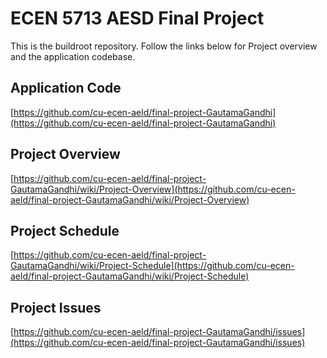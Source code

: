 # [](https://github.com/cu-ecen-aeld/final-project-GautamaGandhi#ecen-5713-aesd-final-project)ECEN 5713 AESD Final Project

This is the buildroot repository. Follow the links below for Project overview and the application codebase. 

## Application Code

 [https://github.com/cu-ecen-aeld/final-project-GautamaGandhi](https://github.com/cu-ecen-aeld/final-project-GautamaGandhi)  

## Project Overview 

 [https://github.com/cu-ecen-aeld/final-project-GautamaGandhi/wiki/Project-Overview](https://github.com/cu-ecen-aeld/final-project-GautamaGandhi/wiki/Project-Overview)

## Project Schedule 

 [https://github.com/cu-ecen-aeld/final-project-GautamaGandhi/wiki/Project-Schedule](https://github.com/cu-ecen-aeld/final-project-GautamaGandhi/wiki/Project-Schedule)

## Project Issues

[https://github.com/cu-ecen-aeld/final-project-GautamaGandhi/issues](https://github.com/cu-ecen-aeld/final-project-GautamaGandhi/issues)

